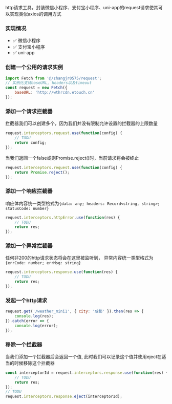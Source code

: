 http请求工具，封装微信小程序、支付宝小程序、uni-app的request请求使其可以实现类似axios的调用方式

### 实现情况

* ✅ 微信小程序
* ✅ 支付宝小程序
* ✅ uni-app

### 创建一个公用的请求实例

```js
import Fetch from '@/zhangjr0575/request';
// 实例化支持baseURL, headers以及timeout
const request = new Fetch({
    baseURL: 'http://wthrcdn.etouch.cn'
});
```

### 添加一个请求拦截器

拦截器我们可以创建多个，因为我们并没有限制允许设置的拦截器的上限数量

```js
request.interceptors.request.use(function(config) {
    // TODU
    return config;
});

```

当我们返回一个false或则Promise.reject()时，当前请求将会被终止

```js
request.interceptors.request.use(function(config) {
    return Promise.reject();
});

```

### 添加一个响应拦截器

响应体内容统一类型格式为`{data: any; headers: Record<string, string>; statusCode: number}`

```js
request.interceptors.httpError.use(function(res) {
    // TODU
    return res;
});
```

### 添加一个异常拦截器

任何非200的http请求状态将会在这里被监听到，
异常内容统一类型格式为`{errCode: number; errMsg: string}`

```js
request.interceptors.response.use(function(res) {
    // TODU
    return res;
});
```

### 发起一个http请求

```js
request.get('/weather_mini1', { city: '成都' }).then(res => {
    console.log(res);
}).catch(error => {
    console.log(error);
});
```

### 移除一个拦截器

当我们添加一个拦截器后会返回一个值, 此时我们可以记录这个值并使用eject在适当的时候移除这个拦截器

```js
const interceptorId = request.interceptors.response.use(function(res) {
    // TODU
    return res;
});
// TODU
request.interceptors.response.eject(interceptorId);
```
